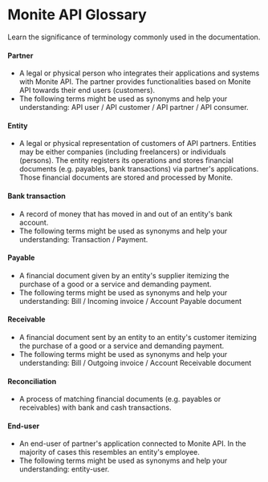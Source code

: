# Monite API Glossary

Learn the significance of terminology commonly used in the documentation.

#### Partner 
 - A legal or physical person who integrates their applications and systems with Monite API. The partner provides functionalities based on Monite API towards their end users (customers).
 - The following terms might be used as synonyms and help your understanding: API user / API customer / API partner / API consumer.
#### Entity 
- A legal or physical representation of customers of API partners. Entities may be either companies (including freelancers) or individuals (persons). The entity registers its operations and stores financial documents (e.g. payables, bank transactions) via partner's applications. Those financial documents are stored and processed by Monite.
#### Bank transaction
 - A record of money that has moved in and out of an entity's bank account.
 - The following terms might be used as synonyms and help your understanding: Transaction / Payment.
#### Payable
 - A financial document given by an entity's supplier itemizing the purchase of a good or a service and demanding payment.
 - The following terms might be used as synonyms and help your understanding: Bill / Incoming invoice / Account Payable document
#### Receivable
 - A financial document sent by an entity to an entity's customer itemizing the purchase of a good or a service and demanding payment.
 - The following terms might be used as synonyms and help your understanding: Bill / Outgoing invoice / Account Receivable document
#### Reconciliation
 - A process of matching financial documents (e.g. payables or receivables) with bank and cash transactions.
#### End-user
 - An end-user of partner's application connected to Monite API. In the majority of cases this resembles an entity's employee.
 - The following terms might be used as synonyms and help your understanding: entity-user.
 